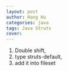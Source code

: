 ```yaml
---
layout: post
author: Hang Hu
categories: java
tags: Java Struts 
cover: 
---
```


1. Double shift, 
2. type struts-default, 
3. add it into fileset
